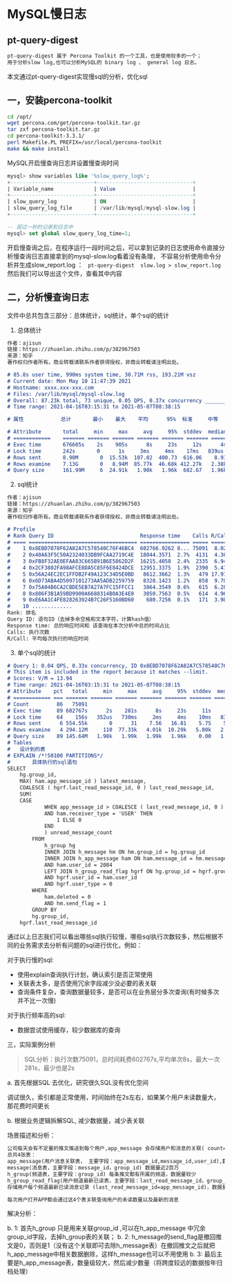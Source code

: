 # MySQL慢日志

## pt-query-digest

```md
pt-query-digest 属于 Percona Toolkit 的一个工具，也是使用较多的一个；
用于分析slow log,也可以分析MySQL的 binary log 、 general log 日志。
```

本文通过pt-query-digest实现慢sql的分析，优化sql

## 一，安装percona-toolkit

```sh
cd /opt/
wget percona.com/get/percona-toolkit.tar.gz
tar zxf percona-toolkit.tar.gz
cd percona-toolkit-3.3.1/
perl Makefile.PL PREFIX=/usr/local/percona-toolkit
make && make install
```

MySQL开启慢查询日志并设置慢查询时间

```sql
mysql> show variables like '%slow_query_log%';
+---------------------------+-------------------------------+
| Variable_name             | Value                         |
+---------------------------+-------------------------------+
| slow_query_log            | ON                            |
| slow_query_log_file       | /var/lib/mysql/mysql-slow.log |
+---------------------------+-------------------------------+

-- 超过一秒的记录到日志中
mysql> set global slow_query_log_time=1;

```

开启慢查询之后，在程序运行一段时间之后，可以拿到记录的日志使用命令直接分析慢查询日志直接拿到的mysql-slow.log看着没有条理，
不容易分析使用命令分析并生成slow_report.log ： ` pt-query-digest  slow.log > slow_report.log` 
然后我们可以导出这个文件，查看其中内容

## 二，分析慢查询日志

文件中总共包含三部分：总体统计，sql统计，单个sql的统计

1. 总体统计

```md
作者：ajisun
链接：https://zhuanlan.zhihu.com/p/382967503
来源：知乎
著作权归作者所有。商业转载请联系作者获得授权，非商业转载请注明出处。

# 85.8s user time, 990ms system time, 30.71M rss, 193.21M vsz
# Current date: Mon May 10 11:47:39 2021
# Hostname: xxxx.xxx-xxx.com
# Files: /var/lib/mysql/mysql-slow.log
# Overall: 87.23k total, 73 unique, 0.05 QPS, 0.37x concurrency __________
# Time range: 2021-04-16T03:15:31 to 2021-05-07T08:38:15

# 属性            总计       最小    最大    平均      95%  标准     中等

# Attribute       total     min     max     avg     95%  stddev  median
# ============    ======= ======= ======= ======= ======= ======= =======
# Exec time       676605s    2s    905s      8s     23s     12s      4s
# Lock time       242s       0      1s     3ms     4ms    17ms   839us
# Rows sent       8.90M       0  15.53k  107.02  400.73  616.06    8.91
# Rows examine    7.13G       0   8.94M  85.77k  46.68k 412.27k   2.38k
# Query size      161.99M     6  24.91k   1.90k   1.96k  682.67   1.96k
```

2. sql统计

```md
作者：ajisun
链接：https://zhuanlan.zhihu.com/p/382967503
来源：知乎
著作权归作者所有。商业转载请联系作者获得授权，非商业转载请注明出处。

# Profile
# Rank Query ID                            Response time    Calls R/Call  
# ==== =================================== ================ ===== ======= 
#    1 0x8EBD7078F62A82A7C578540C76F46BC4  602766.9262 8... 75091  8.0272 13.94 SELECT xxxx
#    2 0x40A63F5C50A2324033DB9FCAA2719C4E  18044.3571  2.7%  4131  4.3680  3.07 SELECT xxxx
#    3 0xFB8F32AE0EFAA83C665B91B6E5862D2F  16215.4058  2.4%  2335  6.9445  6.22 SELECT xxxx 
#    4 0x2CF3802FA98AFCE8DA5C85F6E8424DCE  12951.3375  1.9%  2390  5.4190  6.56 SELECT xxxx
#    5 0x56A24EC2EC1FFDB2F49A123C34D5E0BD   8612.3662  1.3%   479 17.9799 31... SELECT xxxx
#    6 0x6D73ABA4D5097101273AA5ADB2259759   8328.1423  1.2%   858  9.7065 12.72 SELECT xxxx
#    7 0x75A04B6CA2CBDE5EB7A27A7FC15FFCC1   3864.3549  0.6%   615  6.2835  5.72 SELECT xxxx
#    8 0x886F3B1A59BD9900A6688314B0A3E4E0   3050.7563  0.5%   614  4.9687  2.93 SELECT xxxx
#    9 0xE6AA1C4FE828263924B7C26F5160BD60    680.7256  0.1%   171  3.9809  1.06 SELECT xxxx
#    10 .............
Rank: 排名
Query ID: 语句ID（去掉多余空格和文本字符，计算hash值）
Response time: 总的响应时间和 该查询在本次分析中总的时间占比
Calls: 执行次数
R/Call: 平均每次执行的响应时间
```

3. 单个sql的统计

```md
# Query 1: 0.04 QPS, 0.33x concurrency, ID 0x8EBD7078F62A82A7C578540C76F46BC4 at byte 66396962
# This item is included in the report because it matches --limit.
# Scores: V/M = 13.94
# Time range: 2021-04-16T03:15:31 to 2021-05-07T08:38:15
# Attribute    pct   total     min     max     avg     95%  stddev  median
# ============ === ======= ======= ======= ======= ======= ======= =======
# Count         86   75091
# Exec time     89 602767s      2s    281s      8s     23s     11s      4s
# Lock time     64    156s   352us   730ms     2ms     4ms    10ms   839us
# Rows sent      6 554.55k       0      31    7.56   16.81    5.75    5.75
# Rows examine   4 294.12M     110  77.33k   4.01k  10.29k   5.80k   2.38k
# Query size    89 145.64M   1.98k   1.99k   1.99k   1.96k    0.00   1.96k
# Tables
#   设计到的表
# EXPLAIN /*!50100 PARTITIONS*/
#       具体执行的sql语句
SELECT
    hg.group_id,
    MAX( ham.app_message_id ) latest_message,
    COALESCE ( hgrf.last_read_message_id, 0 ) last_read_message_id,
    SUM(
    CASE
            WHEN app_message_id > COALESCE ( last_read_message_id, 0 ) 
            AND ham.receiver_type = 'USER' THEN
                1 ELSE 0 
            END 
            ) unread_message_count 
        FROM
            h_group hg
            INNER JOIN h_message hm ON hm.group_id = hg.group_id
            INNER JOIN h_app_message ham ON ham.message_id = hm.message_id 
            AND ham.user_id = 2084
            LEFT JOIN h_group_read_flag hgrf ON hg.group_id = hgrf.group_id 
            AND hgrf.user_id = ham.user_id 
            AND hgrf.user_type = 0 
        WHERE
            ham.deleted = 0 
            AND hm.send_flag = 1 
        GROUP BY
        hg.group_id,
    hgrf.last_read_message_id
```

通过以上日志我们可以看出哪些sql执行较慢，哪些sql执行次数较多，然后根据不同的业务需求去分析有问题的sql进行优化，例如：

对于执行慢的sql:

- 使用explain查询执行计划，确认索引是否正常使用
- 关联表太多，是否使用冗余字段减少没必要的表关联
- 查询条件复杂，查询数据量较多，是否可以在业务层分多次查询(有时候多次并不比一次慢)

对于执行频率高的sql:

- 数据尝试使用缓存，较少数据库的查询

三，实际案例分析

> SQL分析：执行次数75091，总时间耗费602767s,平均单次8s，最大一次281s，最少也是2s

a. 首先根据SQL 去优化，研究很久SQL没有优化空间

​ 调试很久，索引都是正常使用，时间始终在2s左右，如果某个用户未读数量大，那花费时间更长

b. 根据业务逻辑拆解SQL, 减少数据量，减少表关联

场景描述和分析：

```md
公司每天会有不定量的推文推送到每个用户,app_message 会存储用户和消息的关联( count=消息数x用户数) 
总共4张表： 
app_message(用户消息关联表， 主要字段：app_message_id,message_id,user_id),数据量1千万 
message(消息表，主要字段：message_id，group_id) 数据量近2百万 
h_group(频道表，主要字段：group_id) 每条推文都有所属的频道，数据量较少 
h_group_read_flag(用户频道最新已读表，主要字段：last_read_message_id，group_id,user_id) 
存储用户每个频道最新已读消息记录 (last_read_message_id=app_message_id)，数据量较少 

每次用户打开APP都会通过这4个表关联查询用户的未读数量以及最新的消息
```

解决分析：

b. 1: 首先h_group 只是用来关联group_id ,可以在h_app_message 中冗余group_id字段，去掉h_group表的关联；
b. 2: h_message的send_flag是撤回推文是0，否则是1（没有这个关联即可去除h_message表）在撤回推文之后就把h_app_message中相关数据删除，这样h_message也可以不用使用
b. 3: 最后主要是h_app_message表，数量级较大，然后减少数量（将跨度较远的数据按年归档处理）
